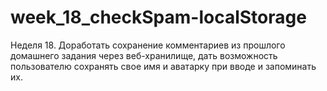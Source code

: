 # week_18_checkSpam-localStorage
Неделя 18.  Доработать сохранение комментариев из прошлого домашнего задания через веб-хранилище, дать возможность пользователю сохранять свое имя и аватарку при вводе и запоминать их.
